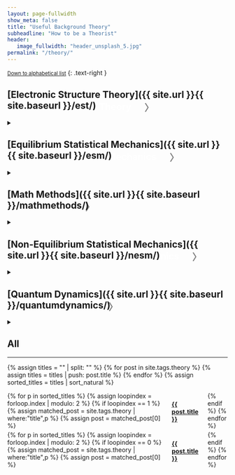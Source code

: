 ```yaml
---
layout: page-fullwidth
show_meta: false
title: "Useful Background Theory"
subheadline: "How to be a Theorist"
header:
   image_fullwidth: "header_unsplash_5.jpg"
permalink: "/theory/"
---
```


<small markdown="1">[Down to alphabetical list](#all)</small>
{: .text-right }

## [Electronic Structure Theory]({{ site.url }}{{ site.baseurl }}/est/)

<details>

<summary><h2 id="exHeader" style="float:left; color:white; margin: -40px 0px 0px 0px">Electronic Structure Theory<div id="dropdown-EST" onClick="changeDropdown(this.id)" style="color:gray; float:right; margin: -2px 0px 0px 30px">〉</div></h2></summary>

{% assign titles = "" | split: "" %}
{% for post in site.tags.EST %}
    {% assign titles = titles | push: post.title %}
{% endfor %}
{% assign sorted_titles = titles | sort_natural %}

<div>
<br>
    {% for p in sorted_titles %}
    {% assign matched_post = site.tags.EST | where:"title",p %}
    {% assign post = matched_post[0] %}
    <h4><a href="{{ site.url }}{{ site.baseurl }}{{ post.url }}">{{ post.title }}</a></h4>
    {% endfor %}
</div>
</details>

## [Equilibrium Statistical Mechanics]({{ site.url }}{{ site.baseurl }}/esm/)

<details>

<summary><h2 style="float:left; color:white; margin: -40px 0px 0px 0px">Equilibrium Statistical Mechanics<div id="dropdown-EQSM" onClick="changeDropdown(this.id)" style="color:gray; float:right; margin: -2px 0px 0px 30px">〉</div></h2></summary>

{% assign titles = "" | split: "" %}
{% for post in site.tags.EQStatMech %}
    {% assign titles = titles | push: post.title %}
{% endfor %}
{% assign sorted_titles = titles | sort_natural %}

<div>
<br>
    {% for p in sorted_titles %}
    {% assign matched_post = site.tags.EQStatMech | where:"title",p %}
    {% assign post = matched_post[0] %}
    <h4><a href="{{ site.url }}{{ site.baseurl }}{{ post.url }}">{{ post.title }}</a></h4>
    {% endfor %}
</div>
</details>


## [Math Methods]({{ site.url }}{{ site.baseurl }}/mathmethods/)

<details>

<summary><h2 style="float:left; color:white; margin: -40px 0px 0px 0px">Math Methods<div id="dropdown-NEQSM" onClick="changeDropdown(this.id)" style="color:gray; float:right; margin: -2px 0px 0px 30px">〉</div></h2></summary>

{% assign titles = "" | split: "" %}
{% for post in site.tags.mathMethods %}
    {% assign titles = titles | push: post.title %}
{% endfor %}
{% assign sorted_titles = titles | sort_natural %}

<div>
<br>
    {% for p in sorted_titles %}
    {% assign matched_post = site.tags.mathMethods | where:"title",p %}
    {% assign post = matched_post[0] %}
    <h4><a href="{{ site.url }}{{ site.baseurl }}{{ post.url }}">{{ post.title }}</a></h4>
    {% endfor %}
</div>
</details>

## [Non-Equilibrium Statistical Mechanics]({{ site.url }}{{ site.baseurl }}/nesm/)

<details>

<summary><h2 style="float:left; color:white; margin: -40px 0px 0px 0px">Non-Equilibrium Statistical Mechanics<div id="dropdown-NEQSM" onClick="changeDropdown(this.id)" style="color:gray; float:right; margin: -2px 0px 0px 30px">〉</div></h2></summary>

{% assign titles = "" | split: "" %}
{% for post in site.tags.NEQStatMech %}
    {% assign titles = titles | push: post.title %}
{% endfor %}
{% assign sorted_titles = titles | sort_natural %}

<div>
<br>
    {% for p in sorted_titles %}
    {% assign matched_post = site.tags.NEQStatMech | where:"title",p %}
    {% assign post = matched_post[0] %}
    <h4><a href="{{ site.url }}{{ site.baseurl }}{{ post.url }}">{{ post.title }}</a></h4>
    {% endfor %}
</div>
</details>

## [Quantum Dynamics]({{ site.url }}{{ site.baseurl }}/quantumdynamics/)

<details>

<summary><h2 style="float:left; color:white; margin: -40px 0px 0px 0px">Quantum Dynamics<div id="dropdown-quantumDynamics" onClick="changeDropdown(this.id)" style="color:gray; float:right; margin: -2px 0px 0px 30px">〉</div></h2></summary>

{% assign titles = "" | split: "" %}
{% for post in site.tags.quantum-dynamics %}
    {% assign titles = titles | push: post.title %}
{% endfor %}
{% assign sorted_titles = titles | sort_natural %}

<div>
<br>
    {% for p in sorted_titles %}
    {% assign matched_post = site.tags.quantum-dynamics | where:"title",p %}
    {% assign post = matched_post[0] %}
    <h4><a href="{{ site.url }}{{ site.baseurl }}{{ post.url }}">{{ post.title }}</a></h4>
    {% endfor %}
</div>
</details>

## All

---

{% assign titles = "" | split: "" %}
{% for post in site.tags.theory %}
    {% assign titles = titles | push: post.title %}
{% endfor %}
{% assign sorted_titles = titles | sort_natural %}


<div class="row">
<div class="small-6 columns">
    {% for p in sorted_titles %}
    {% assign loopindex = forloop.index | modulo: 2 %}
    {% if loopindex == 1 %}
    {% assign matched_post = site.tags.theory | where:"title",p %}
    {% assign post = matched_post[0] %}
    <h4><a href="{{ site.url }}{{ site.baseurl }}{{ post.url }}">{{ post.title }}</a></h4>
    {% endif %}
    {% endfor %}
    </div>
    <div class="small-6 columns">
    {% for p in sorted_titles %}
    {% assign loopindex = forloop.index | modulo: 2 %}
    {% if loopindex == 0 %}
    {% assign matched_post = site.tags.theory | where:"title",p %}
    {% assign post = matched_post[0] %}
    <h4><a href="{{ site.url }}{{ site.baseurl }}{{ post.url }}">{{ post.title }}</a></h4>
    {% endif %}
    {% endfor %}
    </div>
</div>


<script>
function changeDropdown(id) {
  var x = document.getElementById(id);
  var el = document.getElementById('exHeader');
  var style = window.getComputedStyle(el, null).getPropertyValue('font-size');
  var fontSize = parseFloat(style); 
  if (x.innerText === "〉") {
    x.innerText = "﹀";
    x.style.fontSize = (fontSize+7)+'px';
    x.style.margin = "0px 0px 0px 30px";
  } else {
  	x.innerHTML = "〉";
    x.style.fontSize = style;
    x.style.margin = "-2px 0px 0px 30px";
  }
}
</script>